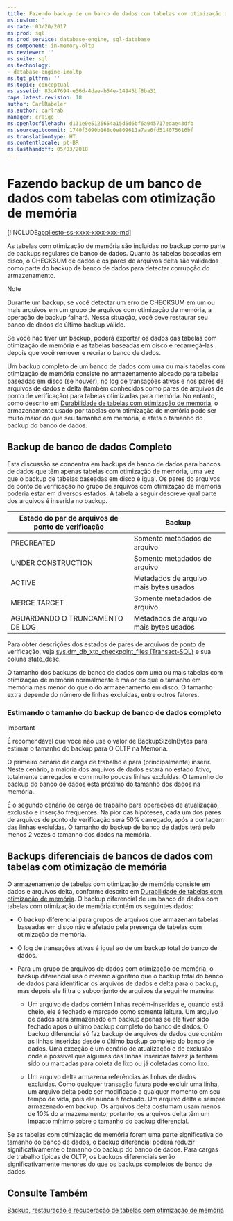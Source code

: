 ```yaml
---
title: Fazendo backup de um banco de dados com tabelas com otimização de memória | Microsoft Docs
ms.custom: ''
ms.date: 03/20/2017
ms.prod: sql
ms.prod_service: database-engine, sql-database
ms.component: in-memory-oltp
ms.reviewer: ''
ms.suite: sql
ms.technology:
- database-engine-imoltp
ms.tgt_pltfrm: ''
ms.topic: conceptual
ms.assetid: 83d47694-e56d-4dae-b54e-14945bf8ba31
caps.latest.revision: 18
author: CarlRabeler
ms.author: carlrab
manager: craigg
ms.openlocfilehash: d131e0e5125654a15d5d6bf6a045717edae43dfb
ms.sourcegitcommit: 1740f3090b168c0e809611a7aa6fd514075616bf
ms.translationtype: HT
ms.contentlocale: pt-BR
ms.lasthandoff: 05/03/2018
---
```

# <a name="backing-up-a-database-with-memory-optimized-tables"></a>Fazendo backup de um banco de dados com tabelas com otimização de memória
[!INCLUDE[appliesto-ss-xxxx-xxxx-xxx-md](../../includes/appliesto-ss-xxxx-xxxx-xxx-md.md)]

  As tabelas com otimização de memória são incluídas no backup como parte de backups regulares de banco de dados. Quanto às tabelas baseadas em disco, o CHECKSUM de dados e os pares de arquivos delta são validados como parte do backup de banco de dados para detectar corrupção do armazenamento.  
  
> [!NOTE]  
>  Durante um backup, se você detectar um erro de CHECKSUM em um ou mais arquivos em um grupo de arquivos com otimização de memória, a operação de backup falhará. Nessa situação, você deve restaurar seu banco de dados do último backup válido.  
>   
>  Se você não tiver um backup, poderá exportar os dados das tabelas com otimização de memória e as tabelas baseadas em disco e recarregá-las depois que você remover e recriar o banco de dados.  
  
 Um backup completo de um banco de dados com uma ou mais tabelas com otimização de memória consiste no armazenamento alocado para tabelas baseadas em disco (se houver), no log de transações ativas e nos pares de arquivos de dados e delta (também conhecidos como pares de arquivos de ponto de verificação) para tabelas otimizadas para memória. No entanto, como descrito em [Durabilidade de tabelas com otimização de memória](../../relational-databases/in-memory-oltp/durability-for-memory-optimized-tables.md), o armazenamento usado por tabelas com otimização de memória pode ser muito maior do que seu tamanho em memória, e afeta o tamanho do backup do banco de dados.  
  
## <a name="full-database-backup"></a>Backup de banco de dados Completo  
 Esta discussão se concentra em backups de banco de dados para bancos de dados que têm apenas tabelas com otimização de memória, uma vez que o backup de tabelas baseadas em disco é igual. Os pares do arquivos de ponto de verificação no grupo de arquivos com otimização de memória poderia estar em diversos estados. A tabela a seguir descreve qual parte dos arquivos é inserida no backup.  
  
|Estado do par de arquivos de ponto de verificação|Backup|  
|--------------------------------|------------|  
|PRECREATED|Somente metadados de arquivo|  
|UNDER CONSTRUCTION|Somente metadados de arquivo|  
|ACTIVE|Metadados de arquivo mais bytes usados|  
|MERGE TARGET|Somente metadados de arquivo|  
|AGUARDANDO O TRUNCAMENTO DE LOG|Metadados de arquivo mais bytes usados|  
  
 Para obter descrições dos estados de pares de arquivos de ponto de verificação, veja [sys.dm_db_xtp_checkpoint_files &#40;Transact-SQL&#41;](../../relational-databases/system-dynamic-management-views/sys-dm-db-xtp-checkpoint-files-transact-sql.md) e sua coluna state_desc.  
  
 O tamanho dos backups de banco de dados com uma ou mais tabelas com otimização de memória normalmente é maior do que o tamanho em memória mas menor do que o do armazenamento em disco. O tamanho extra depende do número de linhas excluídas, entre outros fatores.  
  
### <a name="estimating-size-of-full-database-backup"></a>Estimando o tamanho do backup de banco de dados completo  
  
> [!IMPORTANT]  
>  É recomendável que você não use o valor de BackupSizeInBytes para estimar o tamanho do backup para O OLTP na Memória.  
  
 O primeiro cenário de carga de trabalho é para (principalmente) inserir. Neste cenário, a maioria dos arquivos de dados estará no estado Ativo, totalmente carregados e com muito poucas linhas excluídas. O tamanho do backup do banco de dados está próximo do tamanho dos dados na memória.  
  
 É o segundo cenário de carga de trabalho para operações de atualização, exclusão e inserção frequentes. Na pior das hipóteses, cada um dos pares de arquivos de ponto de verificação será 50% carregado, após a contagem das linhas excluídas. O tamanho do backup de banco de dados terá pelo menos 2 vezes o tamanho dos dados na memória.  
  
## <a name="differential-backups-of-databases-with-memory-optimized-tables"></a>Backups diferenciais de bancos de dados com tabelas com otimização de memória  
 O armazenamento de tabelas com otimização de memória consiste em dados e arquivos delta, conforme descrito em [Durabilidade de tabelas com otimização de memória](../../relational-databases/in-memory-oltp/durability-for-memory-optimized-tables.md). O backup diferencial de um banco de dados com tabelas com otimização de memória contém os seguintes dados:  
  
-   O backup diferencial para grupos de arquivos que armazenam tabelas baseadas em disco não é afetado pela presença de tabelas com otimização de memória.  
  
-   O log de transações ativas é igual ao de um backup total do banco de dados.  
  
-   Para um grupo de arquivos de dados com otimização de memória, o backup diferencial usa o mesmo algoritmo que o backup total do banco de dados para identificar os arquivos de dados e delta para o backup, mas depois ele filtra o subconjunto de arquivos da seguinte maneira:  
  
    -   Um arquivo de dados contém linhas recém-inseridas e, quando está cheio, ele é fechado e marcado como somente leitura. Um arquivo de dados será armazenado em backup apenas se ele tiver sido fechado após o último backup completo do banco de dados. O backup diferencial só faz backup de arquivos de dados que contém as linhas inseridas desde o último backup completo do banco de dados. Uma exceção é um cenário de atualização e de exclusão onde é possível que algumas das linhas inseridas talvez já tenham sido ou marcadas para coleta de lixo ou já coletadas como lixo.  
  
    -   Um arquivo delta armazena referências às linhas de dados excluídas. Como qualquer transação futura pode excluir uma linha, um arquivo delta pode ser modificado a qualquer momento em seu tempo de vida, pois ele nunca é fechado. Um arquivo delta é sempre armazenado em backup. Os arquivos delta costumam usam menos de 10% do armazenamento; portanto, os arquivos delta têm um impacto mínimo sobre o tamanho do backup diferencial.  
  
 Se as tabelas com otimização de memória forem uma parte significativa do tamanho do banco de dados, o backup diferencial poderá reduzir significativamente o tamanho do backup do banco de dados. Para cargas de trabalho típicas de OLTP, os backups diferenciais serão significativamente menores do que os backups completos de banco de dados.  
  
## <a name="see-also"></a>Consulte Também  
 [Backup, restauração e recuperação de tabelas com otimização de memória](http://msdn.microsoft.com/library/3f083347-0fbb-4b19-a6fb-1818d545e281)  
  
  
